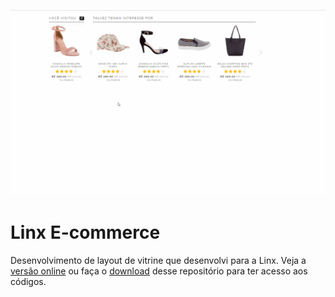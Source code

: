 ![Demo](https://github.com/felipemotabr/Linx-E-commerce/blob/master/screen.gif)

# Linx E-commerce
Desenvolvimento de layout de vitrine que desenvolvi para a Linx. Veja a 
[versão online](https://felipemotabr.github.io/Linx-E-commerce) ou faça o [download](https://github.com/felipemotabr/Linx-E-commerce/archive/master.zip) 
desse repositório para ter acesso aos códigos.

